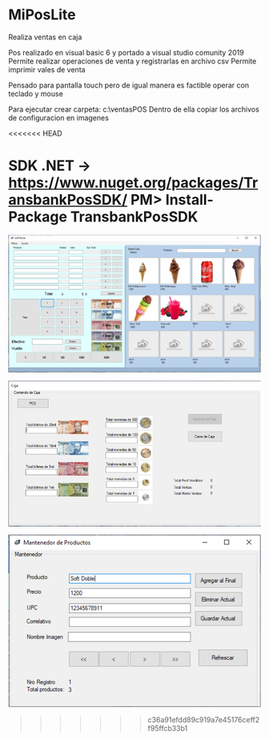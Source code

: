 # MiPosLite
Realiza ventas en caja

Pos realizado en visual basic 6 y portado a visual studio comunity 2019
Permite realizar operaciones de venta y registrarlas en archivo csv
Permite imprimir vales de venta

Pensado para pantalla touch pero de igual manera es factible operar con teclado y mouse

Para ejecutar crear carpeta:
c:\ventasPOS
Dentro de ella copiar los archivos de configuracion en imagenes

<<<<<<< HEAD

SDK .NET  -> https://www.nuget.org/packages/TransbankPosSDK/
PM> Install-Package TransbankPosSDK
=======
<p align="center">
   <img src ="https://github.com/pablofierrovallejos/MiPosLite/blob/master/pantalla1.PNG" />
</p>

<p align="center">
   <img src ="https://github.com/pablofierrovallejos/MiPosLite/blob/master/cierrecaja.PNG" />
</p>


<p align="center">
   <img src ="https://github.com/pablofierrovallejos/MiPosLite/blob/master/mantenedor.PNG" />
</p>

>>>>>>> c36a91efdd89c919a7e45176ceff2f95ffcb33b1

